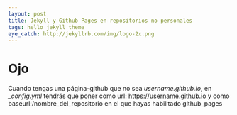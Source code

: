 ```yaml
---
layout: post
title: Jekyll y Github Pages en repositorios no personales
tags: hello jekyll theme
eye_catch: http://jekyllrb.com/img/logo-2x.png
---
```


# Ojo

Cuando tengas una página-github que no sea *username.github.io*, en *_config.yml* tendrás que poner como url: https://username.github.io y como baseurl:/nombre_del_repositorio en el que hayas habilitado github_pages 
